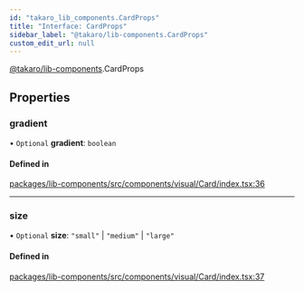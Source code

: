 ```yaml
---
id: "takaro_lib_components.CardProps"
title: "Interface: CardProps"
sidebar_label: "@takaro/lib-components.CardProps"
custom_edit_url: null
---
```


[@takaro/lib-components](../modules/takaro_lib_components.md).CardProps

## Properties

### gradient

• `Optional` **gradient**: `boolean`

#### Defined in

[packages/lib-components/src/components/visual/Card/index.tsx:36](https://github.com/niekcandaele/Takaro/blob/91fb19b/packages/lib-components/src/components/visual/Card/index.tsx#L36)

___

### size

• `Optional` **size**: ``"small"`` \| ``"medium"`` \| ``"large"``

#### Defined in

[packages/lib-components/src/components/visual/Card/index.tsx:37](https://github.com/niekcandaele/Takaro/blob/91fb19b/packages/lib-components/src/components/visual/Card/index.tsx#L37)
